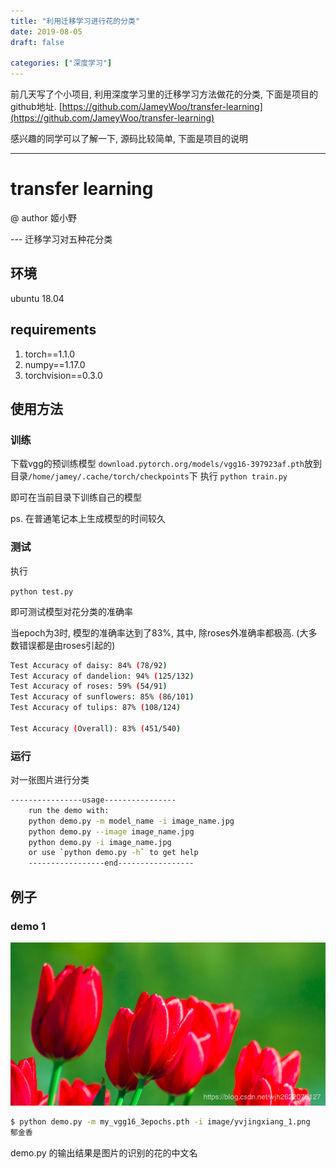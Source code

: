 ```yaml
---
title: "利用迁移学习进行花的分类"
date: 2019-08-05
draft: false

categories: ["深度学习"]
---
```


前几天写了个小项目, 利用深度学习里的迁移学习方法做花的分类, 下面是项目的github地址.
[https://github.com/JameyWoo/transfer-learning](https://github.com/JameyWoo/transfer-learning)

感兴趣的同学可以了解一下, 源码比较简单, 下面是项目的说明

---

# transfer learning 
@ author 姬小野

--- 迁移学习对五种花分类

## 环境

ubuntu 18.04

## requirements

1. torch==1.1.0
2. numpy==1.17.0
3. torchvision==0.3.0

## 使用方法

### 训练

下载vgg的预训练模型
`download.pytorch.org/models/vgg16-397923af.pth`放到目录`/home/jamey/.cache/torch/checkpoints`下
执行
`python train.py` 

即可在当前目录下训练自己的模型

ps. 在普通笔记本上生成模型的时间较久

### 测试

执行

`python test.py`

即可测试模型对花分类的准确率



当epoch为3时, 模型的准确率达到了83%, 其中, 除roses外准确率都极高. (大多数错误都是由roses引起的)

```bash
Test Accuracy of daisy: 84% (78/92)
Test Accuracy of dandelion: 94% (125/132)
Test Accuracy of roses: 59% (54/91)
Test Accuracy of sunflowers: 85% (86/101)
Test Accuracy of tulips: 87% (108/124)

Test Accuracy (Overall): 83% (451/540)
```



### 运行

对一张图片进行分类

```bash
----------------usage----------------
    run the demo with:
    python demo.py -m model_name -i image_name.jpg
    python demo.py --image image_name.jpg
    python demo.py -i image_name.jpg
    or use `python demo.py -h` to get help
    -----------------end-----------------
```

## 例子

### demo 1

![](/images/20190805_1.png)

```bash
$ python demo.py -m my_vgg16_3epochs.pth -i image/yvjingxiang_1.png
郁金香
```

demo.py 的输出结果是图片的识别的花的中文名